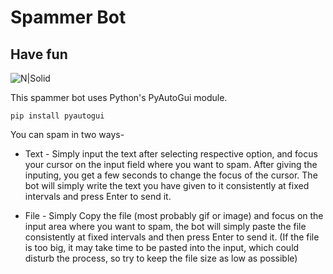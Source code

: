 # Spammer Bot
## Have fun

![N|Solid](https://i2.wp.com/gbhackers.com/wp-content/uploads/2017/01/spam-email-1.jpg?fit=1920%2C1080&ssl=1)


This spammer bot uses Python's PyAutoGui module.

```
pip install pyautogui
```
You can spam in two ways-
- Text - Simply input the text after selecting respective option, and focus your cursor on the input field where you want to spam. After giving the inputing, you get a few seconds to change the focus of the cursor. The bot will simply write the text you have given to it consistently at fixed intervals and press Enter to send it.

- File - Simply Copy the file (most probably gif or image) and focus on the input area where you want to spam, the bot will simply paste the file consistently at fixed intervals and then press Enter to send it. (If the file is too big, it may take time to be pasted into the input, which could disturb the process, so try to keep the file size as low as possible)

 

